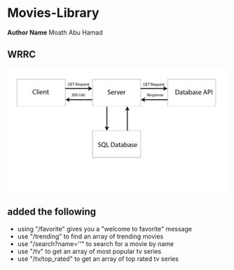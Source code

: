 # Movies-Library
**Author Name** Moath Abu Hamad
## WRRC
![](/assets/wrrc.png)

## added the following

- using "/favorite" gives you a "welcome to favorite" message
- use "/trending" to find an array of trending movies
- use "/search?name=''" to search for a movie by name
- use "/tv" to get an array of most popular tv series
- use "/tv/top_rated" to get an array of top rated tv series
